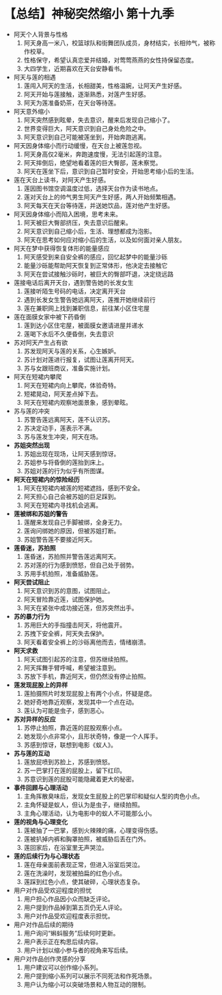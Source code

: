 # 【总结】神秘突然缩小 第十九季

-   阿天个人背景与性格
    1.  阿天身高一米八，校篮球队和街舞团队成员，身材结实，长相帅气，被称作校草。
    2.  性格保守，希望认真恋爱并结婚，对莺莺燕燕的女性持保留态度。
    3.  大四学生，近期喜欢在天台安静看书。
-   阿天与莲的相遇
    1.  莲闯入阿天的生活，长相甜美，性格温婉，让阿天产生好感。
    2.  阿天开始与莲接触，逐渐熟悉，对莲产生好感。
    3.  阿天为莲准备奶茶，在天台等待莲。
-   阿天意外缩小
    1.  阿天突然感到眩晕，失去意识，醒来后发现自己缩小了。
    2.  世界变得巨大，阿天意识到自己身处危险之中。
    3.  阿天意识到自己可能被莲坐到，开始奔跑逃离。
-   阿天因身体缩小而行动缓慢，在天台上被莲忽视。
    1.  阿天身高仅2毫米，奔跑速度慢，无法引起莲的注意。
    2.  阿天摔倒后，绝望地看着莲的巨大臀部，莲未察觉。
    3.  阿天在莲坐下后，意识到自己暂时安全，开始思考缩小后的生活。
-   莲在天台上读书，对阿天产生好感。
    1.  莲因图书馆空调温度过低，选择天台作为读书地点。
    2.  莲对天台上的帅气男生阿天产生好感，两人开始频繁相遇。
    3.  阿天每天在天台等待莲，并送她饮品，莲对他产生好感。
-   阿天因身体缩小而陷入困境，思考未来。
    1.  阿天被巨大臀部挤压，失去意识后醒来。
    2.  阿天意识到自己缩小后，生活、理想都成为泡影。
    3.  阿天在思考如何应对缩小后的生活，以及如何面对亲人朋友。
-   阿天在梦中获得恢复体形的能量感应
    1.  阿天感受到来自安全裤的感应，回忆起梦中的能量沙砾
    2.  能量沙砾能帮助阿天恢复到正常体形，他决定去接触它
    3.  阿天在尝试接触沙砾时，被巨大的臀部吓退，决定绕远路
-   莲接电话后离开天台，遇到警告她的长发女生
    1.  莲接听陌生号码的电话，决定离开天台
    2.  遇到长发女生警告她远离阿天，莲推开她继续前行
    3.  莲在兼职网上找到兼职信息，前往某小区住宅屋
-   莲在面膜女家中被下药昏倒
    1.  莲到达小区住宅屋，被面膜女邀请进屋并递水
    2.  莲喝下水后不久便昏倒，失去意识
-   苏对阿天产生占有欲
    1.  苏发现阿天与莲的关系，心生嫉妒。
    2.  苏计划对莲进行报复，试图让莲离开阿天。
    3.  苏与女跟班商议，准备实施计划。
-   阿天在短裙内攀爬
    1.  阿天在短裙内向上攀爬，体验奇特。
    2.  短裙晃动，阿天差点掉下去。
    3.  阿天在短裙内观察地面景象，感到晕眩。
-   苏与莲的冲突
    1.  苏警告莲远离阿天，莲不认识苏。
    2.  苏决定动手，莲表示不满。
    3.  苏与莲发生冲突，阿天在场。
-   **苏姐突然出现**
    1.  苏姐出现在现场，让阿天感到惊讶。
    2.  苏姐参与将昏倒的莲抬到床上。
    3.  苏姐对莲的行为似乎有所图谋。
-   **阿天在短裙内的惊险经历**
    1.  阿天在短裙内被莲的短裙遮挡，感到不安全。
    2.  阿天担心自己会被苏姐的巨足踩到。
    3.  阿天在短裙内寻找机会逃离。
-   **莲被绑和苏姐的警告**
    1.  莲醒来发现自己手脚被绑，全身无力。
    2.  莲询问绑她的原因，但被苏姐打断。
    3.  苏姐警告莲不要接近阿天。
-   **莲昏迷，苏拍照**
    1.  莲昏迷，苏拍照并警告莲远离阿天。
    2.  苏对莲的行为感到愤怒，但自己处于弱势。
    3.  苏用手机拍照，准备威胁莲。
-   **阿天尝试阻止**
    1.  阿天意识到苏的意图，试图阻止。
    2.  阿天冒险靠近莲，试图保护她。
    3.  阿天在紧张中成功接近莲，但苏突然出手。
-   **苏的暴力行为**
    1.  苏用巨大的手指撞击阿天，将他震开。
    2.  苏拽下安全裤，阿天失去保护。
    3.  阿天看着安全裤上的沙砾离他而去，情绪崩溃。
-   **阿天求救**
    1.  阿天试图引起苏的注意，但苏继续拍照。
    2.  阿天挥舞手臂呼喊，希望被注意到。
    3.  苏放下手机，靠近阿天，但仍然没有停止拍照。
-   **莲发现屁股上的异样**
    1.  莲拍摄照片时发现屁股上有两个小点，怀疑是痣。
    2.  她好奇地靠近观察，发现其中一个点在动。
    3.  莲认为可能是虫子，感到恶心。
-   **苏对异样的反应**
    1.  苏停止拍照，靠近莲的屁股观察小点。
    2.  她发现小点非常小，且形状奇特，像是一个人挥手。
    3.  苏感到惊讶，联想到电影《蚁人》。
-   **苏与莲的互动**
    1.  莲放屁喷到苏脸上，苏感到愤怒。
    2.  苏一巴掌打在莲的屁股上，留下红印。
    3.  苏意识到莲的屁股可能隐藏着更大的秘密。
-   **事件回顾与心理活动**
    1.  主角挥散臭味后，发现女生屁股上的巴掌印和疑似人型的肉色小点。
    2.  主角怀疑是蚁人，但认为是虫子，继续拍照。
    3.  主角心理活动，认为电影中的蚁人不可能那么小。
-   **莲的视角与心理变化**
    1.  莲被抽了一巴掌，感到火辣辣的痛，心理变得伤感。
    2.  莲被扒掉内裤和胸罩拍照，被威胁后丢在门外。
    3.  莲回家后，在浴室里无声哭泣。
-   **莲的后续行为与心理状态**
    1.  莲在母亲面前表现正常，但进入浴室后哭泣。
    2.  莲在洗澡时，发现被拍扁的红色小点。
    3.  莲踩到红色小点，使其破碎，心理状态复杂。
-   用户对作品受欢迎程度的担忧
    1.  用户担心作品因小众而缺乏评论。
    2.  用户提到作品掉到第五页仍无人评论。
    3.  用户对作品受欢迎程度表示担忧。
-   用户对作品后续的期待
    1.  用户询问“蝌蚪服务”后续何时更新。
    2.  用户表示正在构思后续内容。
    3.  用户计划以缩小参与者的视角来写后续。
-   用户对作品创作灵感的分享
    1.  用户建议可以创作缩小系列。
    2.  用户提到缩小系列可以展示不同死法和作死场景。
    3.  用户认为缩小可以突破场景和人物互动的限制。